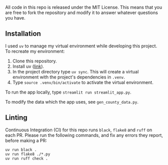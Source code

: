 All code in this repo is released under the MIT License. This means that you are free to fork the repository and modify it to answer whatever questions you have. 

## Installation
I used `uv` to manage my virtual environment while developing this project. To recreate my environment:
1. Clone this repository.
2. Install uv ([link](https://docs.astral.sh/uv/)).
3. In the project directory type `uv sync`. This will create a virtual environment with the project's dependencies in `.venv`. 
4. Type `source .venv/bin/activate` to activate the virtual environment.

To run the app locally, type `streamlit run streamlit_app.py`.

To modify the data which the app uses, see `gen_county_data.py`.

## Linting

Continuous Integration (CI) for this repo runs `black`, `flake8` and `ruff` on each PR. Please run the following commands, and fix any errors they report, before making a PR:

```
uv run black .
uv run flake8 ./*.py
uv run ruff check .
```
